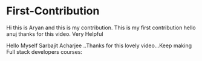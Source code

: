 # First-Contribution
Hi this is Aryan and this is my contribution.
This is my first contribution
hello anuj thanks for this video. Very Helpful

Hello Myself Sarbajit Acharjee ..Thanks for this lovely video...Keep making Full stack developers courses:

